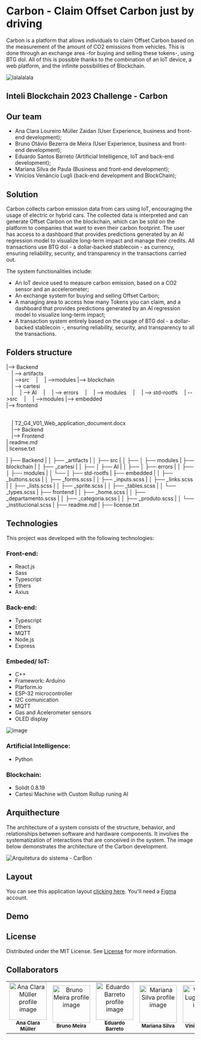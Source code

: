 # Carbon - Claim Offset Carbon just by driving 
Carbon is a platform that allows individuals to claim Offset Carbon based on the measurement of the amount of CO2 emissions from vehicles. This is done through an exchange area -for buying and selling these tokens-, using BTG dol. All of this is possible thanks to the combination of an IoT device, a web platform, and the infinite possibilities of Blockchain.

![lalalalala](https://user-images.githubusercontent.com/99202282/236663803-7883aac4-2f93-41c0-b422-e922dcc6dd2d.png)


## Inteli Blockchain 2023 Challenge - Carbon

## Our team
- Ana Clara Loureiro Müller Zaidan (User Experience, business and front-end development);
- Bruno Otávio Bezerra de Meira (User Experience, business and front-end development);
- Eduardo Santos Barreto (Artificial Intelligence, IoT and back-end development);
- Mariana Silva de Paula (Business and front-end development);
- Vinicios Venâncio Lugli (back-end development and BlockChain);

## Solution
Carbon collects carbon emission data from cars using IoT, encouraging the usage of electric or hybrid cars. The collected data is interpreted and can generate Offset Carbon on the blockchain, which can be sold on the platform to companies that want to even their carbon footprint. The user has access to a dashboard that provides predictions generated by an AI regression model to visualize long-term impact and manage their credits. All transactions use BTG dol - a dollar-backed stablecoin - as currency, ensuring reliability, security, and transparency in the transactions carried out.

The system functionalities include:

- An IoT device used to measure carbon emission, based on a CO2 sensor and an accelerometer;
- An exchange system for buying and selling Offset Carbon;
- A managing area to access how many Tokens you can claim, and a dashboard that provides predictions generated by an AI regression model to visualize long-term impact;
- A transaction system entirely based on the usage of BTG dol - a dollar-backed stablecoin -, ensuring reliability, security, and transparency to all the transactions.

## Folders structure 
|--> Backend<br>
  &emsp;| --> artifacts <br>
  &emsp;| -->src
  &emsp;| &emsp;| -->modules
|--> blockchain<br>
  &emsp;| --> cartesi <br>
  &emsp;| &emsp;| --> AI
  &emsp;| &emsp;| --> errors
  &emsp;| &emsp;| --> modules
  &emsp;| &emsp;| --> std-rootfs
  &emsp;| -->src
  &emsp;| &emsp;| -->modules
|--> embedded<br>
|--> frontend<br>

  <br>
  &emsp;| T2_G4_V01_Web_application_document.docx<br>
  &emsp;|--> Backend<br>
  &emsp;|--> Frontend<br>
| readme.md<br>
| license.txt

  |  ├── Backend
  |  │   ├── _artifacts
  |  │   ├── src
  |  │   ├── │   ├── modules
  |  ├── blockchain
  |  │   ├── _cartesi
  |  │   ├── │   ├── AI
  |  │   ├── │   ├── errors
  |  │   ├── │   ├── modules
  |  │   └── │   ├── std-rootfs
  |  ├── embedded
  |  │   ├── _buttons.scss
  |  │   ├── _forms.scss
  |  │   ├── _inputs.scss
  |  │   ├── _links.scss
  |  │   ├── _lists.scss
  |  │   ├── _sprite.scss
  |  │   ├── _tables.scss
  |  │   └── _types.scss
  |  ├── frontend
  |  │   ├── _home.scss
  |  │   ├── _departamento.scss
  |  │   ├── _categoria.scss
  |  │   ├── _produto.scss
  |  │   └── _institucional.scss
  |  ├── readme.md
  |  ├── license.txt

## Technologies

 This project was developed with the following technologies:
 
 ### Front-end:
 - React.js
 - Sass
 - Typescript
 - Ethers
 - Axius
 
 ### Back-end:
 - Typescript
 - Ethers
 - MQTT
 - Node.js
 - Express
 
 ### Embeded/ IoT:
 - C++
 - Framework: Arduíno
 - Plarform.io
 - ESP-32 microcontroller
 - I2C comunication
 - MQTT
 - Gas and Acelerometer sensors
 - OLED display
 
![image](https://user-images.githubusercontent.com/99264876/236664708-5c1daa32-f550-45a9-805e-ab8e991cc541.png)
 
 ### Artificial Intelligence:
 - Python
 
 ### Blockchain:
 - Solidt 0.8.19
 - Cartesi Machine with Custom Rollup runing AI

## Arquithecture
The architecture of a system consists of the structure, behavior, and relationships between software and hardware components. It involves the systematization of interactions that are conceived in the system. The image below demonstrates the architecture of the Carbon development.

![Arquitetura do sistema - CarBon](https://user-images.githubusercontent.com/40807526/236663082-5f4241c2-eced-447b-ae16-1570f060f854.png)

## Layout

You can see this application layout  [clicking here](https://www.figma.com/file/NimQTWAvXkrCFHNCByUp3g/Frontend---CarBon?type=design&node-id=0%3A1&t=JYX38XFl5vKz2shA-1). You'll need a  [Figma](https://www.figma.com/)  account.

## Demo


## License

Distributed under the MIT License. See [License](https://github.com/hackathon-blockchain-inteli/car-bon-project/blob/main/LICENSE) for more information.

## Collaborators 
<table>
  <tr>
    <td align="center">
      <a href="https://www.linkedin.com/in/ana-clara-loureiro-muller-zaidan/">
        <img src="https://media.licdn.com/dms/image/C4E03AQFESfiDsz5Reg/profile-displayphoto-shrink_800_800/0/1646850304947?e=1688601600&v=beta&t=ZjRBXNdeJ_yFPBBZ_b0cX9ly3eWj41qfTrhmCfsCt_U" width="100px;" alt="Ana Clara Müller profile image"/><br>
        <sub>
          <b>Ana Clara Müller</b>
        </sub>
      </a>
    </td>
    <td align="center">
      <a href="https://www.linkedin.com/in/bruno-omeira/">
        <img src="https://avatars.githubusercontent.com/u/99202553?v=4" width="100px;" alt="Bruno Meira profile image"/><br>
        <sub>
          <b>Bruno Meira</b>
        </sub>
      </a>
    </td>
    <td align="center">
      <a href="https://www.linkedin.com/in/eduardosbarreto/">
        <img src="https://media.licdn.com/dms/image/D4D03AQHcmdXszbRiEA/profile-displayphoto-shrink_400_400/0/1674764013909?e=1688601600&v=beta&t=SlwqWDqdgfXin1SxXfs1JJ7r122Y6bOJtch5T9hcfpk" width="100px;" alt="Eduardo Barreto profile image"/><br>
        <sub>
          <b>Eduardo Barreto</b>
        </sub>
      </a>
    </td>
    <td align="center">
      <a href="https://www.linkedin.com/in/mariana-silva-paula/">
        <img src="https://media.licdn.com/dms/image/C4D03AQHSps6wu6sSFg/profile-displayphoto-shrink_800_800/0/1653334808256?e=1688601600&v=beta&t=4ERwwYt_J7oHodDMj_yrqdNFa-tV5zxSFw8cJ4WtG2Y" width="100px;" alt="Mariana Silva profile image"/><br>
        <sub>
          <b>Mariana Silva</b>
        </sub>
      </a>
    </td>
    <td align="center">
      <a href="https://www.linkedin.com/in/vinicioslugli/">
        <img src="https://media.licdn.com/dms/image/C4D03AQG_4HA0i2JZ9g/profile-displayphoto-shrink_800_800/0/1615483031781?e=1688601600&v=beta&t=lEg0U8P_N5dQneZYdBBJYI-7FjhztQAyBTpZDw2EnuM" width="100px;" alt="Vinicios Lugli profile image"/><br>
        <sub>
          <b>Vinicios Lugli</b>
        </sub>
      </a>
    </td>
  </tr>
</table>

